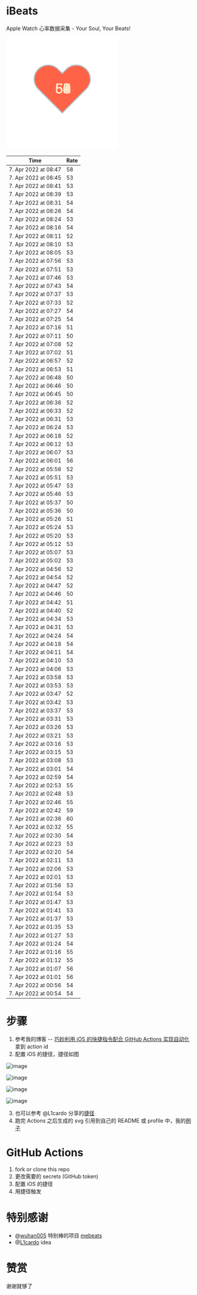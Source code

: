 # iBeats
Apple Watch 心率数据采集 - Your Soul, Your Beats!

![](./files/heart.svg)

<!--START_SECTION:my_heart_rate-->
| Time | Rate | 
 | ---- | ---- | 
| 7. Apr 2022 at 08:47 | 58 |
| 7. Apr 2022 at 08:45 | 53 |
| 7. Apr 2022 at 08:41 | 53 |
| 7. Apr 2022 at 08:39 | 53 |
| 7. Apr 2022 at 08:31 | 54 |
| 7. Apr 2022 at 08:26 | 54 |
| 7. Apr 2022 at 08:24 | 53 |
| 7. Apr 2022 at 08:16 | 54 |
| 7. Apr 2022 at 08:11 | 52 |
| 7. Apr 2022 at 08:10 | 53 |
| 7. Apr 2022 at 08:05 | 53 |
| 7. Apr 2022 at 07:56 | 53 |
| 7. Apr 2022 at 07:51 | 53 |
| 7. Apr 2022 at 07:46 | 53 |
| 7. Apr 2022 at 07:43 | 54 |
| 7. Apr 2022 at 07:37 | 53 |
| 7. Apr 2022 at 07:33 | 52 |
| 7. Apr 2022 at 07:27 | 54 |
| 7. Apr 2022 at 07:25 | 54 |
| 7. Apr 2022 at 07:16 | 51 |
| 7. Apr 2022 at 07:11 | 50 |
| 7. Apr 2022 at 07:08 | 52 |
| 7. Apr 2022 at 07:02 | 51 |
| 7. Apr 2022 at 06:57 | 52 |
| 7. Apr 2022 at 06:53 | 51 |
| 7. Apr 2022 at 06:48 | 50 |
| 7. Apr 2022 at 06:46 | 50 |
| 7. Apr 2022 at 06:45 | 50 |
| 7. Apr 2022 at 06:36 | 52 |
| 7. Apr 2022 at 06:33 | 52 |
| 7. Apr 2022 at 06:31 | 53 |
| 7. Apr 2022 at 06:24 | 53 |
| 7. Apr 2022 at 06:18 | 52 |
| 7. Apr 2022 at 06:12 | 53 |
| 7. Apr 2022 at 06:07 | 53 |
| 7. Apr 2022 at 06:01 | 56 |
| 7. Apr 2022 at 05:56 | 52 |
| 7. Apr 2022 at 05:51 | 53 |
| 7. Apr 2022 at 05:47 | 53 |
| 7. Apr 2022 at 05:46 | 53 |
| 7. Apr 2022 at 05:37 | 50 |
| 7. Apr 2022 at 05:36 | 50 |
| 7. Apr 2022 at 05:26 | 51 |
| 7. Apr 2022 at 05:24 | 53 |
| 7. Apr 2022 at 05:20 | 53 |
| 7. Apr 2022 at 05:12 | 53 |
| 7. Apr 2022 at 05:07 | 53 |
| 7. Apr 2022 at 05:02 | 53 |
| 7. Apr 2022 at 04:56 | 52 |
| 7. Apr 2022 at 04:54 | 52 |
| 7. Apr 2022 at 04:47 | 52 |
| 7. Apr 2022 at 04:46 | 50 |
| 7. Apr 2022 at 04:42 | 51 |
| 7. Apr 2022 at 04:40 | 52 |
| 7. Apr 2022 at 04:34 | 53 |
| 7. Apr 2022 at 04:31 | 53 |
| 7. Apr 2022 at 04:24 | 54 |
| 7. Apr 2022 at 04:18 | 54 |
| 7. Apr 2022 at 04:11 | 54 |
| 7. Apr 2022 at 04:10 | 53 |
| 7. Apr 2022 at 04:06 | 53 |
| 7. Apr 2022 at 03:58 | 53 |
| 7. Apr 2022 at 03:53 | 53 |
| 7. Apr 2022 at 03:47 | 52 |
| 7. Apr 2022 at 03:42 | 53 |
| 7. Apr 2022 at 03:37 | 53 |
| 7. Apr 2022 at 03:31 | 53 |
| 7. Apr 2022 at 03:26 | 53 |
| 7. Apr 2022 at 03:21 | 53 |
| 7. Apr 2022 at 03:16 | 53 |
| 7. Apr 2022 at 03:15 | 53 |
| 7. Apr 2022 at 03:08 | 53 |
| 7. Apr 2022 at 03:01 | 54 |
| 7. Apr 2022 at 02:59 | 54 |
| 7. Apr 2022 at 02:53 | 55 |
| 7. Apr 2022 at 02:48 | 53 |
| 7. Apr 2022 at 02:46 | 55 |
| 7. Apr 2022 at 02:42 | 59 |
| 7. Apr 2022 at 02:36 | 60 |
| 7. Apr 2022 at 02:32 | 55 |
| 7. Apr 2022 at 02:30 | 54 |
| 7. Apr 2022 at 02:23 | 53 |
| 7. Apr 2022 at 02:20 | 54 |
| 7. Apr 2022 at 02:11 | 53 |
| 7. Apr 2022 at 02:06 | 53 |
| 7. Apr 2022 at 02:01 | 53 |
| 7. Apr 2022 at 01:56 | 53 |
| 7. Apr 2022 at 01:54 | 53 |
| 7. Apr 2022 at 01:47 | 53 |
| 7. Apr 2022 at 01:41 | 53 |
| 7. Apr 2022 at 01:37 | 53 |
| 7. Apr 2022 at 01:35 | 53 |
| 7. Apr 2022 at 01:27 | 53 |
| 7. Apr 2022 at 01:24 | 54 |
| 7. Apr 2022 at 01:16 | 55 |
| 7. Apr 2022 at 01:12 | 55 |
| 7. Apr 2022 at 01:07 | 56 |
| 7. Apr 2022 at 01:01 | 56 |
| 7. Apr 2022 at 00:56 | 54 |
| 7. Apr 2022 at 00:54 | 54 |

<!--END_SECTION:my_heart_rate-->

# 步骤
1. 参考我的博客 -- [巧妙利用 iOS 的快捷指令配合 GitHub Actions 实现自动化](https://github.com/yihong0618/gitblog/issues/198) 拿到 action id
2. 配置 iOS 的捷径，捷径如图

![image](https://user-images.githubusercontent.com/15976103/122154218-0db0b480-ce97-11eb-93bb-5aec07c558dc.png)

![image](https://user-images.githubusercontent.com/15976103/122154236-186b4980-ce97-11eb-8e4b-70551a0391ae.png)

![image](https://user-images.githubusercontent.com/15976103/122154268-2d47dd00-ce97-11eb-902e-3acf292265a9.png)

![image](https://user-images.githubusercontent.com/15976103/122174055-fa144680-ceb4-11eb-9be2-3eb83cd516f7.png)

3. 也可以参考 @L1cardo 分享的[捷径](https://www.icloud.com/shortcuts/6ab6047b459c41ad822ad6b94b1c03d4)
4. 跑完 Actions 之后生成的 svg 引用到自己的 README 或 profile 中，我的[例子](https://github.com/yihong0618) 

# GitHub Actions

1. fork or clone this repo
2. 更改需要的 secrets (GitHub token)
3. 配置 iOS 的捷径
4. 用捷径触发

# 特别感谢
- @[wuhan005](https://github.com/wuhan005) 特别棒的项目 [mebeats](https://github.com/wuhan005/mebeats)
- @[L1cardo](https://github.com/L1cardo) idea

# 赞赏
谢谢就够了
